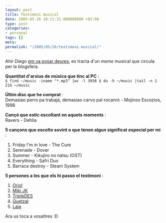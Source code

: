 ```yaml
---
layout: post
title: Testimoni musical
date: 2005-05-26 10:11:21.000000000 +02:00
type: post
categories:
- personal
tags: []
meta:
permalink: "/2005/05/26/testimoni-musical/"
---
```

Ahir Diego [em va posar deures](http://www.minid.net/articulos/2417/meme-musical), es tracta d'un _meme_ musical que circula per la blogsfera.

**Quantitat d'arxius de música que tinc al PC** :  
`
$ find ~/music -iname "*.mp3" |wc -l
3938
$ du -h ~/music |tail -n 1
21G ~/music
`

**Últim disc que he comprat** :  
Demasiao perro pa trabajá, demasiao carvo pal rocanró - Mojinos Escozios, 1998

**Cançó que estic escoltant en aquets moments** :  
Ravers - Dehlia

**5 cançons que escolto sovint o que tenen algun significat especial per mi** :  
1. Friday I'm in love - The Cure  
2. Serenade - Dover  
3. Summer - Kikujiro no natsu (OST)  
4. Everything - Safri Duo  
5. Barraca destroy - Steam System

**5 persones a les que els hi passo el testimoni** :  
1. [Oriol](http://oriol.joor.net)  
2. [Miki JK](http://mikijk.blogspot.com/)  
3. [TripleDES](http://www.livejournal.com/users/tripledes/)  
4. [Quetzal](/~quetzal/)  
5. [Laia](/~laia/)

Ara us toca a vosaltres :D


